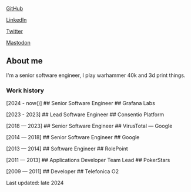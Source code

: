 [GitHub](https://github.com/t00mas)

[LinkedIn](https://www.linkedin.com/in/tomaspdc/)

[Twitter](https://twitter.com/TomasPica)

<a rel="me" href="https://mastodon.social/@tomasp">Mastodon</a>

## About me

I'm a senior software engineer, I play warhammer 40k and 3d print things.

### Work history

<span>[2024 - now()]</span> ## <span>Senior Software Engineer</span> ## <span>Grafana Labs</span>

<span>[2023 - 2023]</span> ## <span>Lead Software Engineer</span> ## <span>Consentio Platform</span>

<span>[2018 — 2023]</span> ## <span>Senior Software Engineer</span> ## <span>VirusTotal — Google</span>

<span>[2014 — 2018]</span> ## <span>Senior Software Engineer</span> ## <span>Google</span>

<span>[2013 — 2014]</span> ## <span>Software Engineer</span> ## <span>RolePoint</span>

<span>[2011 — 2013]</span> ## <span>Applications Developer Team Lead</span> ## <span>PokerStars</span>

<span>[2009 — 2011]</span> ## <span>Developer</span> ## <span>Telefonica O2</span>

Last updated: late 2024
